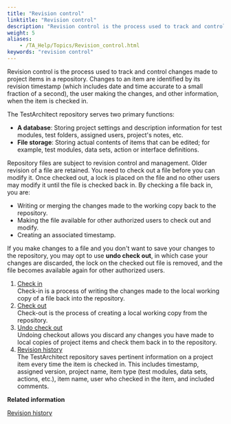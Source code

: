 ```yaml
--- 
title: "Revision control"
linktitle: "Revision control"
description: "Revision control is the process used to track and control changes made to project items in a repository. Changes to an item are identified by its revision timestamp (which includes date and time accurate to a small fraction of a second), the user making the changes, and other information, when the item is checked in."
weight: 5
aliases: 
    - /TA_Help/Topics/Revision_control.html
keywords: "revision control"
---
```


Revision control is the process used to track and control changes made to project items in a repository. Changes to an item are identified by its revision timestamp \(which includes date and time accurate to a small fraction of a second\), the user making the changes, and other information, when the item is checked in.

The TestArchitect repository serves two primary functions:

-   **A database**: Storing project settings and description information for test modules, test folders, assigned users, project's notes, etc.
-   **File storage**: Storing actual contents of items that can be edited; for example, test modules, data sets, action or interface definitions.

Repository files are subject to revision control and management. Older revision of a file are retained. You need to check out a file before you can modify it. Once checked out, a lock is placed on the file and no other users may modify it until the file is checked back in. By checking a file back in, you are:

-   Writing or merging the changes made to the working copy back to the repository.
-   Making the file available for other authorized users to check out and modify.
-   Creating an associated timestamp.

If you make changes to a file and you don't want to save your changes to the repository, you may opt to use **undo check out**, in which case your changes are discarded, the lock on the checked out file is removed, and the file becomes available again for other authorized users.

1.  [Check in](/user-guide/projects-and-project-items/project-items/revision-control/check-in)  
Check-in is a process of writing the changes made to the local working copy of a file back into the repository.
2.  [Check out](/user-guide/projects-and-project-items/project-items/revision-control/check-out)  
Check-out is the process of creating a local working copy from the repository.
3.  [Undo check out](/user-guide/projects-and-project-items/project-items/revision-control/undo-check-out)  
Undoing checkout allows you discard any changes you have made to local copies of project items and check them back in to the repository.
4.  [Revision history](/user-guide/projects-and-project-items/project-items/revision-control/revision-history/)  
The TestArchitect repository saves pertinent information on a project item every time the item is checked in. This includes timestamp, assigned version, project name, item type \(test modules, data sets, actions, etc.\), item name, user who checked in the item, and included comments.




**Related information**  


[Revision history](/user-guide/projects-and-project-items/project-items/revision-control/revision-history/)


